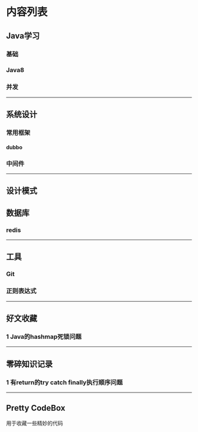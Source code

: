 # 						内容列表

## Java学习

### 基础

### Java8

### 并发

---

## 系统设计

### 常用框架

#### dubbo

### 中间件

---

## 设计模式

## 数据库 

### redis

---

## 工具

### Git

### 正则表达式

---

## 好文收藏

### 1 Java的hashmap死锁问题

---

## 零碎知识记录

### 1 有return的try catch finally执行顺序问题

---

## Pretty CodeBox

用于收藏一些精妙的代码

